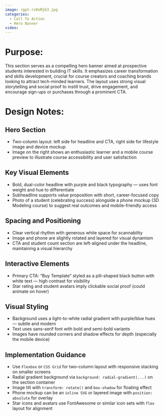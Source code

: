 ```yaml
---
image: rgpt-rvDoMjb3.jpg
categories:
  - Call To Action
  - Hero Banner
video:
---
```

# Purpose:
This section serves as a compelling hero banner aimed at prospective students interested in building IT skills. It emphasizes career transformation and skills development, crucial for course creators and coaching brands looking to attract tech-minded learners. The layout uses strong visual storytelling and social proof to instill trust, drive engagement, and encourage sign-ups or purchases through a prominent CTA.

# Design Notes:

## Hero Section
* Two-column layout: left side for headline and CTA, right side for lifestyle image and device mockup
* Image on the right shows an enthusiastic learner and a mobile course preview to illustrate course accessibility and user satisfaction

## Key Visual Elements
* Bold, dual-color headline with purple and black typography — uses font weight and hue to differentiate
* Subheadline supports value proposition with short, career-focused copy
* Photo of a student (celebrating success) alongside a phone mockup (3D Modeling course) to suggest real outcomes and mobile-friendly access

## Spacing and Positioning
* Clear vertical rhythm with generous white space for scannability
* Image and phone are slightly rotated and layered for visual dynamism
* CTA and student count section are left-aligned under the headline, maintaining a visual hierarchy

## Interactive Elements
* Primary CTA: “Buy Template” styled as a pill-shaped black button with white text — high contrast for visibility
* Star rating and student avatars imply clickable social proof (could animate on hover)

## Visual Styling
* Background uses a light-to-white radial gradient with purple/blue hues — subtle and modern
* Text uses sans-serif font with bold and semi-bold variants
* Images have rounded corners and shadow effects for depth (especially the mobile device)

## Implementation Guidance
* Use `Flexbox` or `CSS Grid` for two-column layout with responsive stacking on smaller screens
* Radial gradient background via `background: radial-gradient(...)` on the section container
* Image tilt with `transform: rotate()` and `box-shadow` for floating effect
* Phone mockup can be an `inline SVG` or layered image with `position: absolute` for overlay
* Star icons and avatars use FontAwesome or similar icon sets with `flex` layout for alignment

